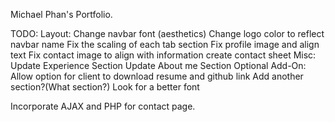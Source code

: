 Michael Phan's Portfolio.

TODO:
 Layout:
  Change navbar font (aesthetics)
  Change logo color to reflect navbar name
  Fix the scaling of each tab section
  Fix profile image and align text
  Fix contact image to align with information
	  create contact sheet
 Misc:
  Update Experience Section
  Update About me Section
 Optional Add-On:
  Allow option for client to download resume and github link
  Add another section?(What section?)
  Look for a better font

Incorporate AJAX and PHP for contact page.